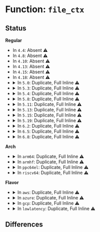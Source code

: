 # Function: <code>file_ctx</code>

## Status
<b>Regular</b>
<ul>
<li>
In <code>4.4</code>: Absent ⚠️
</li>
<li>
In <code>4.8</code>: Absent ⚠️
</li>
<li>
In <code>4.10</code>: Absent ⚠️
</li>
<li>
In <code>4.13</code>: Absent ⚠️
</li>
<li>
In <code>4.15</code>: Absent ⚠️
</li>
<li>
In <code>4.18</code>: Absent ⚠️
</li>
<li>
<details>
<summary>In <code>5.0</code>: Duplicate, Full Inline ⚠️</summary>

**Collision:** Static Duplication

**Inline:** Full

**Transformation:** False

**Instances:**

```
In security/apparmor/lsm.c (ffffffff8145e75d)
Location: security/apparmor/include/file.h:35
Inline: True
Inline callers:
  - security/apparmor/lsm.c:apparmor_file_mprotect
  - security/apparmor/lsm.c:apparmor_file_free_security
  - security/apparmor/lsm.c:apparmor_file_alloc_security
  - security/apparmor/lsm.c:apparmor_file_open
```
```
In security/apparmor/file.c (ffffffff81462459)
Location: security/apparmor/include/file.h:35
Inline: True
Inline callers:
  - security/apparmor/file.c:aa_file_perm
  - security/apparmor/file.c:aa_file_perm
  - security/apparmor/file.c:aa_file_perm
```
</details>
</li>
<li>
<details>
<summary>In <code>5.3</code>: Duplicate, Full Inline ⚠️</summary>

**Collision:** Static Duplication

**Inline:** Full

**Transformation:** False

**Instances:**

```
In security/apparmor/lsm.c (ffffffff8148bc5d)
Location: security/apparmor/include/file.h:31
Inline: True
Inline callers:
  - security/apparmor/lsm.c:apparmor_file_mprotect
  - security/apparmor/lsm.c:apparmor_file_free_security
  - security/apparmor/lsm.c:apparmor_file_alloc_security
  - security/apparmor/lsm.c:apparmor_file_open
```
```
In security/apparmor/file.c (ffffffff8148f729)
Location: security/apparmor/include/file.h:31
Inline: True
Inline callers:
  - security/apparmor/file.c:aa_file_perm
  - security/apparmor/file.c:aa_file_perm
  - security/apparmor/file.c:aa_file_perm
```
</details>
</li>
<li>
<details>
<summary>In <code>5.4</code>: Duplicate, Full Inline ⚠️</summary>

**Collision:** Static Duplication

**Inline:** Full

**Transformation:** False

**Instances:**

```
In security/apparmor/lsm.c (ffffffff814a5b1d)
Location: security/apparmor/include/file.h:31
Inline: True
Inline callers:
  - security/apparmor/lsm.c:apparmor_file_mprotect
  - security/apparmor/lsm.c:apparmor_file_free_security
  - security/apparmor/lsm.c:apparmor_file_alloc_security
  - security/apparmor/lsm.c:apparmor_file_open
```
```
In security/apparmor/file.c (ffffffff814a95e9)
Location: security/apparmor/include/file.h:31
Inline: True
Inline callers:
  - security/apparmor/file.c:aa_file_perm
  - security/apparmor/file.c:aa_file_perm
  - security/apparmor/file.c:aa_file_perm
```
</details>
</li>
<li>
<details>
<summary>In <code>5.8</code>: Duplicate, Full Inline ⚠️</summary>

**Collision:** Static Duplication

**Inline:** Full

**Transformation:** False

**Instances:**

```
In security/apparmor/lsm.c (ffffffff8150272e)
Location: security/apparmor/include/file.h:31
Inline: True
Inline callers:
  - security/apparmor/lsm.c:apparmor_file_mprotect
  - security/apparmor/lsm.c:apparmor_mmap_file
  - security/apparmor/lsm.c:apparmor_file_free_security
  - security/apparmor/lsm.c:apparmor_file_alloc_security
  - security/apparmor/lsm.c:apparmor_file_open
```
```
In security/apparmor/file.c (ffffffff81507005)
Location: security/apparmor/include/file.h:31
Inline: True
Inline callers:
  - security/apparmor/file.c:aa_file_perm
  - security/apparmor/file.c:aa_file_perm
  - security/apparmor/file.c:__file_path_perm
```
</details>
</li>
<li>
<details>
<summary>In <code>5.11</code>: Duplicate, Full Inline ⚠️</summary>

**Collision:** Static Duplication

**Inline:** Full

**Transformation:** False

**Instances:**

```
In security/apparmor/lsm.c (ffffffff8151f0e0)
Location: security/apparmor/include/file.h:31
Inline: True
Inline callers:
  - security/apparmor/lsm.c:apparmor_file_mprotect
  - security/apparmor/lsm.c:apparmor_mmap_file
  - security/apparmor/lsm.c:apparmor_file_free_security
  - security/apparmor/lsm.c:apparmor_file_alloc_security
  - security/apparmor/lsm.c:apparmor_file_open
```
```
In security/apparmor/file.c (ffffffff8152410a)
Location: security/apparmor/include/file.h:31
Inline: True
Inline callers:
  - security/apparmor/file.c:aa_file_perm
  - security/apparmor/file.c:aa_file_perm
  - security/apparmor/file.c:__file_path_perm
```
</details>
</li>
<li>
<details>
<summary>In <code>5.13</code>: Duplicate, Full Inline ⚠️</summary>

**Collision:** Static Duplication

**Inline:** Full

**Transformation:** False

**Instances:**

```
In security/apparmor/lsm.c (ffffffff815258c4)
Location: security/apparmor/include/file.h:31
Inline: True
Inline callers:
  - security/apparmor/lsm.c:apparmor_file_mprotect
  - security/apparmor/lsm.c:apparmor_mmap_file
  - security/apparmor/lsm.c:apparmor_file_free_security
  - security/apparmor/lsm.c:apparmor_file_alloc_security
  - security/apparmor/lsm.c:apparmor_file_open
```
```
In security/apparmor/file.c (ffffffff8152a2fa)
Location: security/apparmor/include/file.h:31
Inline: True
Inline callers:
  - security/apparmor/file.c:aa_file_perm
  - security/apparmor/file.c:aa_file_perm
  - security/apparmor/file.c:__file_path_perm
```
</details>
</li>
<li>
<details>
<summary>In <code>5.15</code>: Duplicate, Full Inline ⚠️</summary>

**Collision:** Static Duplication

**Inline:** Full

**Transformation:** False

**Instances:**

```
In security/apparmor/lsm.c (ffffffff81583b54)
Location: security/apparmor/include/file.h:31
Inline: True
Inline callers:
  - security/apparmor/lsm.c:apparmor_file_mprotect
  - security/apparmor/lsm.c:apparmor_mmap_file
  - security/apparmor/lsm.c:apparmor_file_free_security
  - security/apparmor/lsm.c:apparmor_file_alloc_security
  - security/apparmor/lsm.c:apparmor_file_open
```
```
In security/apparmor/file.c (ffffffff8158869a)
Location: security/apparmor/include/file.h:31
Inline: True
Inline callers:
  - security/apparmor/file.c:aa_file_perm
  - security/apparmor/file.c:aa_file_perm
  - security/apparmor/file.c:__file_path_perm
```
</details>
</li>
<li>
<details>
<summary>In <code>5.19</code>: Duplicate, Full Inline ⚠️</summary>

**Collision:** Static Duplication

**Inline:** Full

**Transformation:** False

**Instances:**

```
In security/apparmor/lsm.c (ffffffff81624826)
Location: security/apparmor/include/file.h:32
Inline: True
Inline callers:
  - security/apparmor/lsm.c:apparmor_file_mprotect
  - security/apparmor/lsm.c:apparmor_mmap_file
  - security/apparmor/lsm.c:apparmor_file_free_security
  - security/apparmor/lsm.c:apparmor_file_alloc_security
  - security/apparmor/lsm.c:apparmor_file_open
```
```
In security/apparmor/file.c (ffffffff81628c95)
Location: security/apparmor/include/file.h:32
Inline: True
Inline callers:
  - security/apparmor/file.c:aa_file_perm
  - security/apparmor/file.c:aa_file_perm
  - security/apparmor/file.c:__file_mqueue_perm
  - security/apparmor/file.c:__file_path_perm
```
</details>
</li>
<li>
<details>
<summary>In <code>6.2</code>: Duplicate, Full Inline ⚠️</summary>

**Collision:** Static Duplication

**Inline:** Full

**Transformation:** False

**Instances:**

```
In security/apparmor/lsm.c (ffffffff816d778e)
Location: security/apparmor/include/file.h:32
Inline: True
Inline callers:
  - security/apparmor/lsm.c:apparmor_file_mprotect
  - security/apparmor/lsm.c:apparmor_mmap_file
  - security/apparmor/lsm.c:apparmor_file_free_security
  - security/apparmor/lsm.c:apparmor_file_alloc_security
  - security/apparmor/lsm.c:apparmor_file_open
```
```
In security/apparmor/file.c (ffffffff816dd515)
Location: security/apparmor/include/file.h:32
Inline: True
Inline callers:
  - security/apparmor/file.c:aa_file_perm
  - security/apparmor/file.c:aa_file_perm
  - security/apparmor/file.c:__file_mqueue_perm
  - security/apparmor/file.c:__file_path_perm
```
</details>
</li>
<li>
<details>
<summary>In <code>6.5</code>: Duplicate, Full Inline ⚠️</summary>

**Collision:** Static Duplication

**Inline:** Full

**Transformation:** False

**Instances:**

```
In security/apparmor/lsm.c (ffffffff81712569)
Location: security/apparmor/include/file.h:32
Inline: True
Inline callers:
  - security/apparmor/lsm.c:apparmor_file_mprotect
  - security/apparmor/lsm.c:apparmor_mmap_file
  - security/apparmor/lsm.c:apparmor_file_free_security
  - security/apparmor/lsm.c:apparmor_file_alloc_security
  - security/apparmor/lsm.c:apparmor_file_open
```
```
In security/apparmor/file.c (ffffffff81716b25)
Location: security/apparmor/include/file.h:32
Inline: True
Inline callers:
  - security/apparmor/file.c:aa_file_perm
  - security/apparmor/file.c:aa_file_perm
  - security/apparmor/file.c:__file_mqueue_perm
  - security/apparmor/file.c:__file_path_perm
```
</details>
</li>
<li>
<details>
<summary>In <code>6.8</code>: Duplicate, Full Inline ⚠️</summary>

**Collision:** Static Duplication

**Inline:** Full

**Transformation:** False

**Instances:**

```
In security/apparmor/lsm.c (ffffffff81750239)
Location: security/apparmor/include/file.h:32
Inline: True
Inline callers:
  - security/apparmor/lsm.c:apparmor_file_mprotect
  - security/apparmor/lsm.c:apparmor_mmap_file
  - security/apparmor/lsm.c:apparmor_file_free_security
  - security/apparmor/lsm.c:apparmor_file_alloc_security
  - security/apparmor/lsm.c:apparmor_file_open
```
```
In security/apparmor/file.c (ffffffff81755685)
Location: security/apparmor/include/file.h:32
Inline: True
Inline callers:
  - security/apparmor/file.c:aa_file_perm
  - security/apparmor/file.c:aa_file_perm
  - security/apparmor/file.c:__file_mqueue_perm
  - security/apparmor/file.c:__file_path_perm
```
</details>
</li>
</ul>
<b>Arch</b>
<ul>
<li>
<details>
<summary>In <code>arm64</code>: Duplicate, Full Inline ⚠️</summary>

**Collision:** Static Duplication

**Inline:** Full

**Transformation:** False

**Instances:**

```
In security/apparmor/lsm.c (ffff80001059bf24)
Location: security/apparmor/include/file.h:31
Inline: True
Inline callers:
  - security/apparmor/lsm.c:apparmor_file_mprotect
  - security/apparmor/lsm.c:apparmor_file_free_security
  - security/apparmor/lsm.c:apparmor_file_alloc_security
  - security/apparmor/lsm.c:apparmor_file_open
```
```
In security/apparmor/file.c (ffff80001059ffcc)
Location: security/apparmor/include/file.h:31
Inline: True
Inline callers:
  - security/apparmor/file.c:aa_file_perm
  - security/apparmor/file.c:aa_file_perm
  - security/apparmor/file.c:aa_file_perm
```
</details>
</li>
<li>
<details>
<summary>In <code>armhf</code>: Duplicate, Full Inline ⚠️</summary>

**Collision:** Static Duplication

**Inline:** Full

**Transformation:** False

**Instances:**

```
In security/apparmor/lsm.c (c074d4ec)
Location: security/apparmor/include/file.h:31
Inline: True
Inline callers:
  - security/apparmor/lsm.c:apparmor_file_mprotect
  - security/apparmor/lsm.c:apparmor_file_free_security
  - security/apparmor/lsm.c:apparmor_file_alloc_security
  - security/apparmor/lsm.c:apparmor_file_open
```
```
In security/apparmor/file.c (c0750c44)
Location: security/apparmor/include/file.h:31
Inline: True
Inline callers:
  - security/apparmor/file.c:aa_file_perm
  - security/apparmor/file.c:aa_file_perm
  - security/apparmor/file.c:aa_file_perm
```
</details>
</li>
<li>
<details>
<summary>In <code>ppc64el</code>: Duplicate, Full Inline ⚠️</summary>

**Collision:** Static Duplication

**Inline:** Full

**Transformation:** False

**Instances:**

```
In security/apparmor/lsm.c (c000000000713ec0)
Location: security/apparmor/include/file.h:31
Inline: True
Inline callers:
  - security/apparmor/lsm.c:apparmor_file_mprotect
  - security/apparmor/lsm.c:apparmor_file_free_security
  - security/apparmor/lsm.c:apparmor_file_alloc_security
  - security/apparmor/lsm.c:apparmor_file_open
```
```
In security/apparmor/file.c (c00000000071a10c)
Location: security/apparmor/include/file.h:31
Inline: True
Inline callers:
  - security/apparmor/file.c:aa_file_perm
  - security/apparmor/file.c:aa_file_perm
  - security/apparmor/file.c:aa_file_perm
```
</details>
</li>
<li>
<details>
<summary>In <code>riscv64</code>: Duplicate, Full Inline ⚠️</summary>

**Collision:** Static Duplication

**Inline:** Full

**Transformation:** False

**Instances:**

```
In security/apparmor/lsm.c (ffffffe0003e7bd8)
Location: security/apparmor/include/file.h:31
Inline: True
Inline callers:
  - security/apparmor/lsm.c:apparmor_file_mprotect
  - security/apparmor/lsm.c:apparmor_file_free_security
  - security/apparmor/lsm.c:apparmor_file_alloc_security
  - security/apparmor/lsm.c:apparmor_file_open
```
```
In security/apparmor/file.c (ffffffe0003eb086)
Location: security/apparmor/include/file.h:31
Inline: True
Inline callers:
  - security/apparmor/file.c:aa_file_perm
  - security/apparmor/file.c:aa_file_perm
  - security/apparmor/file.c:aa_file_perm
```
</details>
</li>
</ul>
<b>Flavor</b>
<ul>
<li>
<details>
<summary>In <code>aws</code>: Duplicate, Full Inline ⚠️</summary>

**Collision:** Static Duplication

**Inline:** Full

**Transformation:** False

**Instances:**

```
In security/apparmor/lsm.c (ffffffff8149e0fd)
Location: security/apparmor/include/file.h:31
Inline: True
Inline callers:
  - security/apparmor/lsm.c:apparmor_file_mprotect
  - security/apparmor/lsm.c:apparmor_file_free_security
  - security/apparmor/lsm.c:apparmor_file_alloc_security
  - security/apparmor/lsm.c:apparmor_file_open
```
```
In security/apparmor/file.c (ffffffff814a1bc9)
Location: security/apparmor/include/file.h:31
Inline: True
Inline callers:
  - security/apparmor/file.c:aa_file_perm
  - security/apparmor/file.c:aa_file_perm
  - security/apparmor/file.c:aa_file_perm
```
</details>
</li>
<li>
<details>
<summary>In <code>azure</code>: Duplicate, Full Inline ⚠️</summary>

**Collision:** Static Duplication

**Inline:** Full

**Transformation:** False

**Instances:**

```
In security/apparmor/lsm.c (ffffffff8148eb1d)
Location: security/apparmor/include/file.h:31
Inline: True
Inline callers:
  - security/apparmor/lsm.c:apparmor_file_mprotect
  - security/apparmor/lsm.c:apparmor_file_free_security
  - security/apparmor/lsm.c:apparmor_file_alloc_security
  - security/apparmor/lsm.c:apparmor_file_open
```
```
In security/apparmor/file.c (ffffffff814925e9)
Location: security/apparmor/include/file.h:31
Inline: True
Inline callers:
  - security/apparmor/file.c:aa_file_perm
  - security/apparmor/file.c:aa_file_perm
  - security/apparmor/file.c:aa_file_perm
```
</details>
</li>
<li>
<details>
<summary>In <code>gcp</code>: Duplicate, Full Inline ⚠️</summary>

**Collision:** Static Duplication

**Inline:** Full

**Transformation:** False

**Instances:**

```
In security/apparmor/lsm.c (ffffffff8149a19d)
Location: security/apparmor/include/file.h:31
Inline: True
Inline callers:
  - security/apparmor/lsm.c:apparmor_file_mprotect
  - security/apparmor/lsm.c:apparmor_file_free_security
  - security/apparmor/lsm.c:apparmor_file_alloc_security
  - security/apparmor/lsm.c:apparmor_file_open
```
```
In security/apparmor/file.c (ffffffff8149dc69)
Location: security/apparmor/include/file.h:31
Inline: True
Inline callers:
  - security/apparmor/file.c:aa_file_perm
  - security/apparmor/file.c:aa_file_perm
  - security/apparmor/file.c:aa_file_perm
```
</details>
</li>
<li>
<details>
<summary>In <code>lowlatency</code>: Duplicate, Full Inline ⚠️</summary>

**Collision:** Static Duplication

**Inline:** Full

**Transformation:** False

**Instances:**

```
In security/apparmor/lsm.c (ffffffff814b22cd)
Location: security/apparmor/include/file.h:31
Inline: True
Inline callers:
  - security/apparmor/lsm.c:apparmor_file_mprotect
  - security/apparmor/lsm.c:apparmor_file_free_security
  - security/apparmor/lsm.c:apparmor_file_alloc_security
  - security/apparmor/lsm.c:apparmor_file_open
```
```
In security/apparmor/file.c (ffffffff814b6240)
Location: security/apparmor/include/file.h:31
Inline: True
Inline callers:
  - security/apparmor/file.c:aa_file_perm
  - security/apparmor/file.c:aa_file_perm
  - security/apparmor/file.c:aa_file_perm
```
</details>
</li>
</ul>

## Differences
